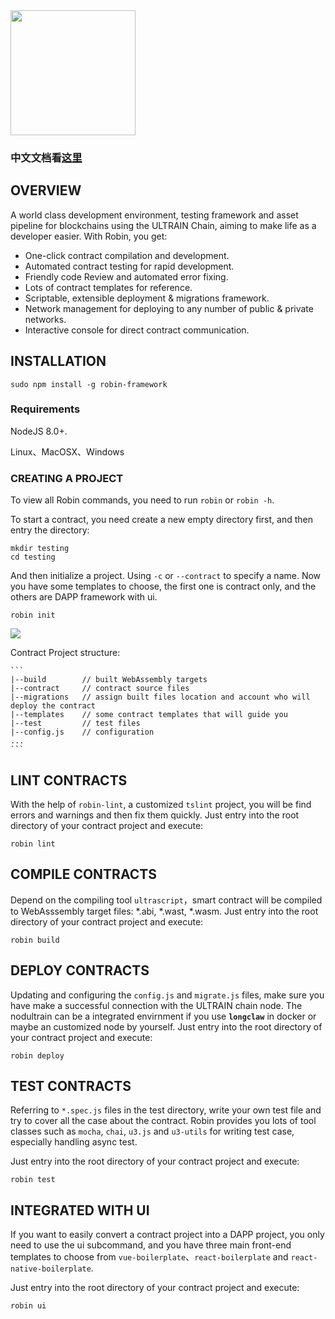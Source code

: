 <img src="https://user-images.githubusercontent.com/1866848/53067086-a0322a80-350d-11e9-8bd9-ca1ecf12b090.png" width="200" hegiht="300" align=center />

### 中文文档看[这里](https://github.com/ultrain-os/robin/blob/master/README_Zh.md)

## OVERVIEW

A world class development environment, testing framework and asset pipeline for blockchains using the ULTRAIN Chain, aiming to make life as a developer easier. With Robin, you get:

* One-click contract compilation and development.
* Automated contract testing for rapid development.
* Friendly code Review and automated error fixing.
* Lots of contract templates for reference.
* Scriptable, extensible deployment & migrations framework.
* Network management for deploying to any number of public & private networks.
* Interactive console for direct contract communication.

## INSTALLATION

```
sudo npm install -g robin-framework
```

### Requirements

NodeJS 8.0+.

Linux、MacOSX、Windows

### CREATING A PROJECT

To view all Robin commands, you need to run `robin` or `robin -h`.

To start a contract, you need create a new empty directory first, and then entry the directory:

```
mkdir testing
cd testing
```

And then initialize a project. Using `-c` or `--contract` to specify a name. Now you have some templates to choose, the first one is contract only, and the others are DAPP framework with ui.

```
robin init
```

<img src="https://user-images.githubusercontent.com/1866848/53067754-9a8a1400-3510-11e9-9f4b-3d0c2c9791d1.png"/>

Contract Project structure:

    ```
    |--build        // built WebAssembly targets
    |--contract     // contract source files
    |--migrations   // assign built files location and account who will deploy the contract
    |--templates    // some contract templates that will guide you
    |--test         // test files 
    |--config.js    // configuration
    ...
    ```

## LINT CONTRACTS

With the help of `robin-lint`, a customized `tslint` project, you will be find errors and warnings and then fix them quickly.
Just entry into the root directory of your contract project and execute: 

```
robin lint
```

## COMPILE CONTRACTS

Depend on the compiling tool `ultrascript`，smart contract will be compiled to WebAsssembly target files: *.abi, *.wast, *.wasm.
Just entry into the root directory of your contract project and execute: 

```
robin build
```

## DEPLOY CONTRACTS

Updating and configuring the `config.js` and `migrate.js` files, make sure you have make a successful connection with the ULTRAIN chain node. The nodultrain can be a integrated envirnment if you use **`longclaw`** in docker or maybe an customized node by yourself.
Just entry into the root directory of your contract project and execute: 
```
robin deploy
```

## TEST CONTRACTS

Referring to `*.spec.js` files in the test directory, write your own test file and try to cover all the case about the contract. Robin provides you lots of tool classes such as `mocha`, `chai`, `u3.js` and `u3-utils` for writing test case, especially handling async test.

Just entry into the root directory of your contract project and execute: 
```
robin test
```

## INTEGRATED WITH UI

If you want to easily convert a contract project into a DAPP project, you only need to use the ui subcommand, and you have three main front-end templates to choose from  `vue-boilerplate`、`react-boilerplate` and `react-native-boilerplate`.

Just entry into the root directory of your contract project and execute: 

```
robin ui
```

